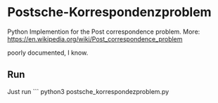 # Postsche-Korrespondenzproblem
Python Implemention for the Post correspondence problem.
More: https://en.wikipedia.org/wiki/Post_correspondence_problem

poorly documented, I know.

## Run
Just run ```
python3 postsche_korrespondezproblem.py
``` ;)






